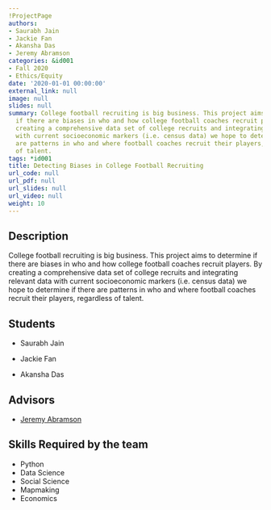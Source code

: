 ```yaml
---
!ProjectPage
authors:
- Saurabh Jain
- Jackie Fan
- Akansha Das
- Jeremy Abramson
categories: &id001
- Fall 2020
- Ethics/Equity
date: '2020-01-01 00:00:00'
external_link: null
image: null
slides: null
summary: College football recruiting is big business. This project aims to determine
  if there are biases in who and how college football coaches recruit players. By
  creating a comprehensive data set of college recruits and integrating relevant data
  with current socioeconomic markers (i.e. census data) we hope to determine if there
  are patterns in who and where football coaches recruit their players, regardless
  of talent.
tags: *id001
title: Detecting Biases in College Football Recruiting
url_code: null
url_pdf: null
url_slides: null
url_video: null
weight: 10
---
```

## Description

College football recruiting is big business. This project aims to determine if there are biases in who and how college football coaches recruit players. By creating a comprehensive data set of college recruits and integrating relevant data with current socioeconomic markers (i.e. census data) we hope to determine if there are patterns in who and where football coaches recruit their players, regardless of talent.





## Students

* Saurabh Jain

* Jackie Fan

* Akansha Das

## Advisors

* [Jeremy Abramson](../../../author/jeremy-abramson)

## Skills Required by the team


* Python
* Data Science
* Social Science
* Mapmaking
* Economics